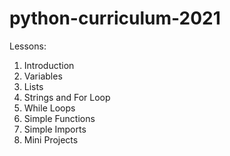 # python-curriculum-2021

Lessons:
1. Introduction
2. Variables
3. Lists
4. Strings and For Loop
5. While Loops
6. Simple Functions
7. Simple Imports
8. Mini Projects

